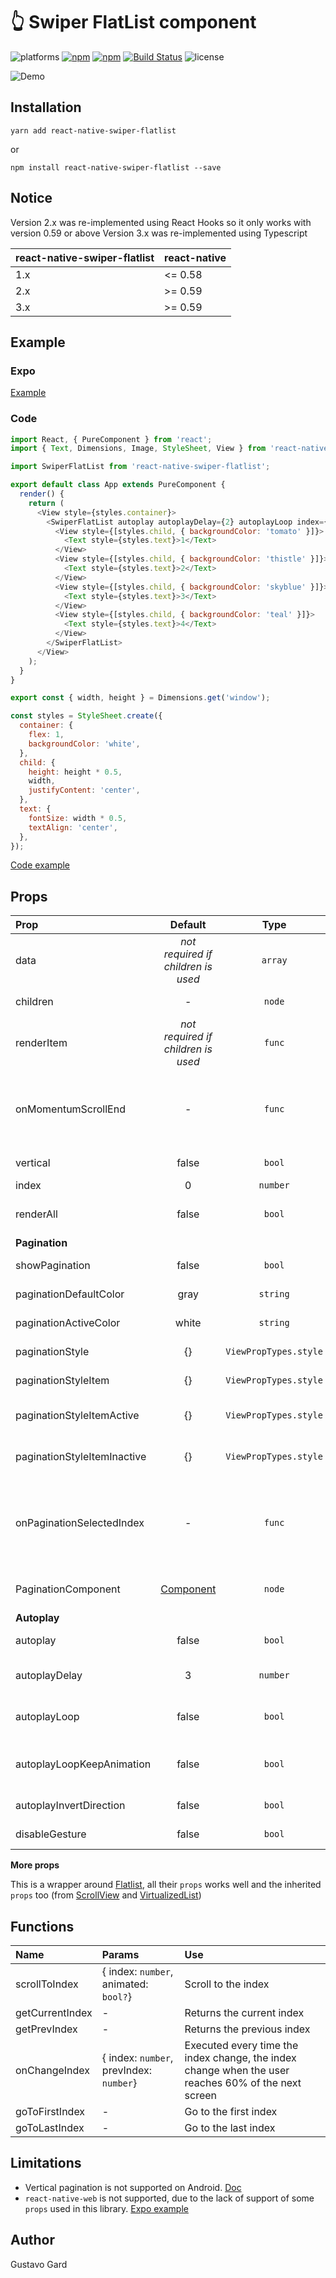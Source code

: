 # :point_up_2: Swiper FlatList component

![platforms](https://img.shields.io/badge/platforms-Android%20|%20iOS-brightgreen.svg)
[![npm](https://img.shields.io/npm/v/react-native-swiper-flatlist.svg)](https://www.npmjs.com/package/react-native-swiper-flatlist)
[![npm](https://img.shields.io/npm/dm/react-native-swiper-flatlist.svg)](https://www.npmjs.com/package/react-native-swiper-flatlist)
[![Build Status](https://app.bitrise.io/app/dfeb47a453df37dd/status.svg?token=54NHsU_G5kGTSZpdEejqLA&branch=master)](https://app.bitrise.io/app/dfeb47a453df37dd)
![license](https://img.shields.io/npm/l/react-native-swiper-flatlist.svg)

![Demo](https://raw.githubusercontent.com/gusgard/react-native-swiper-flatlist/master/demo.gif)

## Installation

```
yarn add react-native-swiper-flatlist
```

or

```
npm install react-native-swiper-flatlist --save
```

## Notice

Version 2.x was re-implemented using React Hooks so it only works with version 0.59 or above
Version 3.x was re-implemented using Typescript

| react-native-swiper-flatlist | react-native |
| ---------------------------- | ------------ |
| 1.x                          | <= 0.58      |
| 2.x                          | >= 0.59      |
| 3.x                          | >= 0.59      |

## Example

### Expo

[Example](https://snack.expo.io/@gusgard/react-native-swiper-flatlist)

### Code

```js
import React, { PureComponent } from 'react';
import { Text, Dimensions, Image, StyleSheet, View } from 'react-native';

import SwiperFlatList from 'react-native-swiper-flatlist';

export default class App extends PureComponent {
  render() {
    return (
      <View style={styles.container}>
        <SwiperFlatList autoplay autoplayDelay={2} autoplayLoop index={2} showPagination>
          <View style={[styles.child, { backgroundColor: 'tomato' }]}>
            <Text style={styles.text}>1</Text>
          </View>
          <View style={[styles.child, { backgroundColor: 'thistle' }]}>
            <Text style={styles.text}>2</Text>
          </View>
          <View style={[styles.child, { backgroundColor: 'skyblue' }]}>
            <Text style={styles.text}>3</Text>
          </View>
          <View style={[styles.child, { backgroundColor: 'teal' }]}>
            <Text style={styles.text}>4</Text>
          </View>
        </SwiperFlatList>
      </View>
    );
  }
}

export const { width, height } = Dimensions.get('window');

const styles = StyleSheet.create({
  container: {
    flex: 1,
    backgroundColor: 'white',
  },
  child: {
    height: height * 0.5,
    width,
    justifyContent: 'center',
  },
  text: {
    fontSize: width * 0.5,
    textAlign: 'center',
  },
});
```

[Code example](./example/README.md)

## Props

| Prop                        |                      Default                      |         Type          | Description                                                                           |
| :-------------------------- | :-----------------------------------------------: | :-------------------: | :------------------------------------------------------------------------------------ |
| data                        |        _not required if children is used_         |        `array`        | Data to use in renderItem                                                             |
| children                    |                         -                         |        `node`         | Children elements                                                                     |
| renderItem                  |        _not required if children is used_         |        `func`         | Takes an item from data and renders it into the list                                  |
| onMomentumScrollEnd         |                         -                         |        `func`         | Called after scroll end and the first parameter is the current index                  |
| vertical                    |                       false                       |        `bool`         | Show vertical swiper                                                                  |
| index                       |                         0                         |       `number`        | Index to start                                                                        |
| renderAll                   |                       false                       |        `bool`         | Render all the items before display it                                                |
| **Pagination**              |
| showPagination              |                       false                       |        `bool`         | Show pagination                                                                       |
| paginationDefaultColor      |                       gray                        |       `string`        | Pagination color                                                                      |
| paginationActiveColor       |                       white                       |       `string`        | Pagination color                                                                      |
| paginationStyle             |                        {}                         | `ViewPropTypes.style` | Style object for the container                                                        |
| paginationStyleItem         |                        {}                         | `ViewPropTypes.style` | Style object for the item (dot)                                                       |
| paginationStyleItemActive   |                        {}                         | `ViewPropTypes.style` | Style object for the active item (dot)                                                |
| paginationStyleItemInactive |                        {}                         | `ViewPropTypes.style` | Style object for the inactive item (dot)                                              |
| onPaginationSelectedIndex   |                         -                         |        `func`         | Executed when the user presses the pagination index, similar properties onChangeIndex |
| PaginationComponent         | [Component](./src/components/Pagination/index.js) |        `node`         | Overwrite Pagination component                                                        |
| **Autoplay**                |
| autoplay                    |                       false                       |        `bool`         | Change index automatically                                                            |
| autoplayDelay               |                         3                         |       `number`        | Delay between every page in seconds                                                   |
| autoplayLoop                |                       false                       |        `bool`         | Continue playing after reach end                                                      |
| autoplayLoopKeepAnimation   |                       false                       |        `bool`         | Show animation when reach the end of the list                                         |
| autoplayInvertDirection     |                       false                       |        `bool`         | Invert auto play direction                                                            |
| disableGesture              |                       false                       |        `bool`         | Disable swipe gesture                                                                 |

**More props**

This is a wrapper around [Flatlist](http://facebook.github.io/react-native/docs/flatlist.html#props), all their `props` works well and the inherited `props` too (from [ScrollView](http://facebook.github.io/react-native/docs/scrollview#props) and [VirtualizedList](http://facebook.github.io/react-native/docs/virtualizedlist#props))

## Functions

| Name            | Params                                  | Use                                                                                                 |
| :-------------- | :-------------------------------------- | :-------------------------------------------------------------------------------------------------- |
| scrollToIndex   | { index: `number`, animated: `bool?`}   | Scroll to the index                                                                                 |
| getCurrentIndex | -                                       | Returns the current index                                                                           |
| getPrevIndex    | -                                       | Returns the previous index                                                                          |
| onChangeIndex   | { index: `number`, prevIndex: `number`} | Executed every time the index change, the index change when the user reaches 60% of the next screen |
| goToFirstIndex  | -                                       | Go to the first index                                                                               |
| goToLastIndex   | -                                       | Go to the last index                                                                                |

## Limitations

- Vertical pagination is not supported on Android. [Doc](https://github.com/facebook/react-native/blob/a48da14800013659e115bf2b58e31aa396e678e5/Libraries/Components/ScrollView/ScrollView.js#L274)
- `react-native-web` is not supported, due to the lack of support of some `props` used in this library. [Expo example](https://snack.expo.io/@gusgard/react-native-web-example-with-swiper)

## Author

Gustavo Gard
